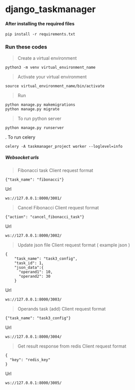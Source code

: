 # django_taskmanager
#### After installing the required files
```
pip install -r requirements.txt
```
### Run these codes
> Create a virtual environment
```
python3 -m venv virtual_environment_name
```
> Activate your virtual environment
```
source virtual_environment_name/bin/activate
```
> Run
```
python manage.py makemigrations
python manage.py migrate
```
> To run python server
```
python manage.py runserver
```
. To run celery
```
celery -A taskmanager_project worker --loglevel=info
```
##### Websocket urls
> Fibonacci task
Client request format
```
{"task_name": "fibonacci"}
```
Url
```
ws://127.0.0.1:8000/3001/
```
> Cancel Fibonacci
Client request format
```
{"action": "cancel_fibonacci_task"}
```
Url
```
ws://127.0.0.1:8000/3002/
```
> Update json file
Client request format ( example json )
```
{
    "task_name": "task3_config",
    "task_id": 1,
    "json_data":{
      "operand1": 10,
      "operand2": 30
    }
```
Url
```
ws://127.0.0.1:8000/3003/
```
> Operands task (add)
Client request format
```
{"task_name": "task3_config"}
```
Url
```
ws://127.0.0.1:8000/3004/
```
> Get result response from redis
Client request format
```
{
  "key": "redis_key"
}
```
Url
```
ws://127.0.0.1:8000/3005/
``` 
